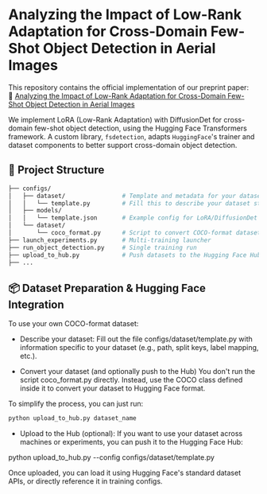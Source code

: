 # Analyzing the Impact of Low-Rank Adaptation for Cross-Domain Few-Shot Object Detection in Aerial Images

This repository contains the official implementation of our preprint paper:\
📄 [Analyzing the Impact of Low-Rank Adaptation for Cross-Domain Few-Shot Object Detection in Aerial Images](https://arxiv.org/abs/2504.06330)

We implement LoRA (Low-Rank Adaptation) with DiffusionDet for cross-domain few-shot object detection, using the Hugging
Face Transformers framework. A custom library, `fsdetection`, adapts `HuggingFace`'s trainer and dataset components to
better support cross-domain object detection.

## 📂 Project Structure

```bash
├── configs/
│   ├── dataset/                # Template and metadata for your dataset
│   │   └── template.py         # Fill this to describe your dataset structure
│   ├── models/                 
│   │   └── template.json       # Example config for LoRA/DiffusionDet
│   └── dataset/
│       └── coco_format.py      # Script to convert COCO-format dataset to Hugging Face format
├── launch_experiments.py       # Multi-training launcher
├── run_object_detection.py     # Single training run
├── upload_to_hub.py            # Push datasets to the Hugging Face Hub
├── ...
```

## 📦 Dataset Preparation & Hugging Face Integration

To use your own COCO-format dataset:

- Describe your dataset:
    Fill out the file configs/dataset/template.py with information specific to your dataset (e.g., path, split keys, label mapping, etc.).

- Convert your dataset (and optionally push to the Hub)
You don't run the script coco_format.py directly. Instead, use the COCO class defined inside it to convert your dataset to Hugging Face format.

To simplify the process, you can just run:

```python
python upload_to_hub.py dataset_name
```

- Upload to the Hub (optional):
If you want to use your dataset across machines or experiments, you can push it to the Hugging Face Hub:

python upload_to_hub.py --config configs/dataset/template.py

Once uploaded, you can load it using Hugging Face's standard dataset APIs, or directly reference it in training configs.